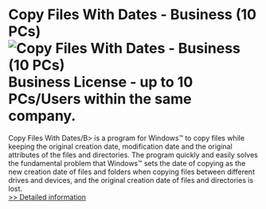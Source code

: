# Copy Files With Dates - Business (10 PCs)<br />![Copy Files With Dates - Business (10 PCs)](https://mycommerce.akamaized.net/api/pimages/P300986620/BIG/300986620.PNG)<br />Business License - up to 10 PCs/Users within the same company.

Copy Files With Dates/B> is a program for Windows™ to copy files while keeping the original creation date, modification date and the original attributes of the files and directories. The program quickly and easily solves the fundamental problem that Windows™ sets the date of copying as the new creation date of files and folders when copying files between different drives and devices, and the original creation date of files and directories is lost.<br />[>> Detailed information](https://secure.shareit.com/shareit/product.html?productid=300986620&affiliateid=200057808)